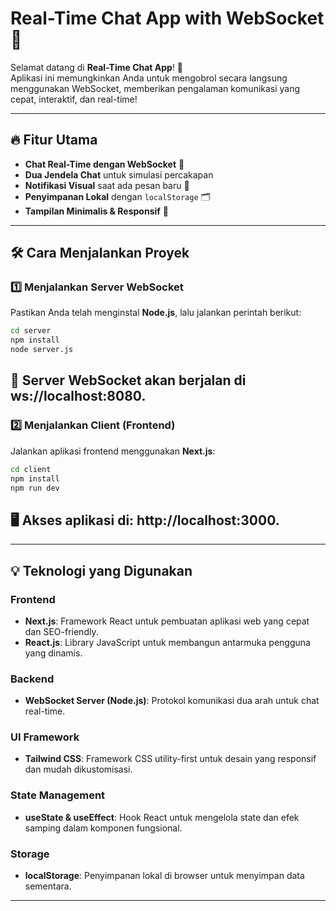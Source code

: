 # Real-Time Chat App with WebSocket 🚀

Selamat datang di **Real-Time Chat App**! 🎉  
Aplikasi ini memungkinkan Anda untuk mengobrol secara langsung menggunakan WebSocket, memberikan pengalaman komunikasi yang cepat, interaktif, dan real-time!

---

## 🔥 Fitur Utama

- **Chat Real-Time dengan WebSocket** 📡  
- **Dua Jendela Chat** untuk simulasi percakapan  
- **Notifikasi Visual** saat ada pesan baru 🔔  
- **Penyimpanan Lokal** dengan `localStorage` 🗂️  
- **Tampilan Minimalis & Responsif** 🎨  

---

## 🛠️ Cara Menjalankan Proyek

### 1️⃣ Menjalankan Server WebSocket

Pastikan Anda telah menginstal **Node.js**, lalu jalankan perintah berikut:

```bash
cd server
npm install
node server.js
```

## 📡 Server WebSocket akan berjalan di ws://localhost:8080.

### 2️⃣ Menjalankan Client (Frontend)
Jalankan aplikasi frontend menggunakan **Next.js**:

```bash
cd client
npm install
npm run dev
```

## 🖥️ Akses aplikasi di: http://localhost:3000.

---

## 💡 Teknologi yang Digunakan

### Frontend
- **Next.js**: Framework React untuk pembuatan aplikasi web yang cepat dan SEO-friendly.
- **React.js**: Library JavaScript untuk membangun antarmuka pengguna yang dinamis.

### Backend
- **WebSocket Server (Node.js)**: Protokol komunikasi dua arah untuk chat real-time.

### UI Framework
- **Tailwind CSS**: Framework CSS utility-first untuk desain yang responsif dan mudah dikustomisasi.

### State Management
- **useState & useEffect**: Hook React untuk mengelola state dan efek samping dalam komponen fungsional.

### Storage
- **localStorage**: Penyimpanan lokal di browser untuk menyimpan data sementara.

---